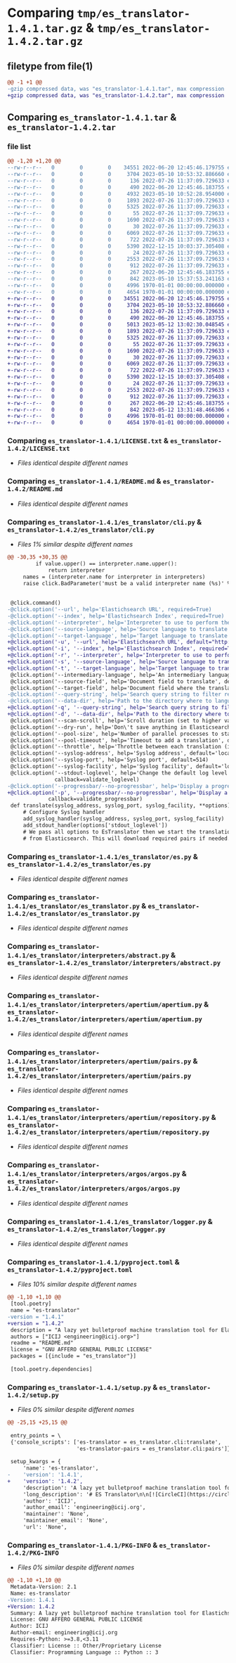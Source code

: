 # Comparing `tmp/es_translator-1.4.1.tar.gz` & `tmp/es_translator-1.4.2.tar.gz`

## filetype from file(1)

```diff
@@ -1 +1 @@
-gzip compressed data, was "es_translator-1.4.1.tar", max compression
+gzip compressed data, was "es_translator-1.4.2.tar", max compression
```

## Comparing `es_translator-1.4.1.tar` & `es_translator-1.4.2.tar`

### file list

```diff
@@ -1,20 +1,20 @@
--rw-r--r--   0        0        0    34551 2022-06-20 12:45:46.179755 es_translator-1.4.1/LICENSE.txt
--rw-r--r--   0        0        0     3704 2023-05-10 10:53:32.886660 es_translator-1.4.1/README.md
--rw-r--r--   0        0        0      136 2022-07-26 11:37:09.729633 es_translator-1.4.1/es_translator/__init__.py
--rw-r--r--   0        0        0      490 2022-06-20 12:45:46.183755 es_translator-1.4.1/es_translator/alpha.py
--rw-r--r--   0        0        0     4932 2023-05-10 10:52:28.954000 es_translator-1.4.1/es_translator/cli.py
--rw-r--r--   0        0        0     1893 2022-07-26 11:37:09.729633 es_translator-1.4.1/es_translator/es.py
--rw-r--r--   0        0        0     5325 2022-07-26 11:37:09.729633 es_translator-1.4.1/es_translator/es_translator.py
--rw-r--r--   0        0        0       55 2022-07-26 11:37:09.729633 es_translator-1.4.1/es_translator/interpreters/__init__.py
--rw-r--r--   0        0        0     1690 2022-07-26 11:37:09.729633 es_translator-1.4.1/es_translator/interpreters/abstract.py
--rw-r--r--   0        0        0       30 2022-07-26 11:37:09.729633 es_translator-1.4.1/es_translator/interpreters/apertium/__init__.py
--rw-r--r--   0        0        0     6069 2022-07-26 11:37:09.729633 es_translator-1.4.1/es_translator/interpreters/apertium/apertium.py
--rw-r--r--   0        0        0      722 2022-07-26 11:37:09.729633 es_translator-1.4.1/es_translator/interpreters/apertium/pairs.py
--rw-r--r--   0        0        0     5390 2022-12-15 10:03:37.305408 es_translator-1.4.1/es_translator/interpreters/apertium/repository.py
--rw-r--r--   0        0        0       24 2022-07-26 11:37:09.729633 es_translator-1.4.1/es_translator/interpreters/argos/__init__.py
--rw-r--r--   0        0        0     2553 2022-07-26 11:37:09.729633 es_translator-1.4.1/es_translator/interpreters/argos/argos.py
--rw-r--r--   0        0        0      912 2022-07-26 11:37:09.729633 es_translator-1.4.1/es_translator/logger.py
--rw-r--r--   0        0        0      267 2022-06-20 12:45:46.183755 es_translator-1.4.1/es_translator/symlink.py
--rw-r--r--   0        0        0      842 2023-05-10 15:37:53.241163 es_translator-1.4.1/pyproject.toml
--rw-r--r--   0        0        0     4996 1970-01-01 00:00:00.000000 es_translator-1.4.1/setup.py
--rw-r--r--   0        0        0     4654 1970-01-01 00:00:00.000000 es_translator-1.4.1/PKG-INFO
+-rw-r--r--   0        0        0    34551 2022-06-20 12:45:46.179755 es_translator-1.4.2/LICENSE.txt
+-rw-r--r--   0        0        0     3704 2023-05-10 10:53:32.886660 es_translator-1.4.2/README.md
+-rw-r--r--   0        0        0      136 2022-07-26 11:37:09.729633 es_translator-1.4.2/es_translator/__init__.py
+-rw-r--r--   0        0        0      490 2022-06-20 12:45:46.183755 es_translator-1.4.2/es_translator/alpha.py
+-rw-r--r--   0        0        0     5013 2023-05-12 13:02:30.048545 es_translator-1.4.2/es_translator/cli.py
+-rw-r--r--   0        0        0     1893 2022-07-26 11:37:09.729633 es_translator-1.4.2/es_translator/es.py
+-rw-r--r--   0        0        0     5325 2022-07-26 11:37:09.729633 es_translator-1.4.2/es_translator/es_translator.py
+-rw-r--r--   0        0        0       55 2022-07-26 11:37:09.729633 es_translator-1.4.2/es_translator/interpreters/__init__.py
+-rw-r--r--   0        0        0     1690 2022-07-26 11:37:09.729633 es_translator-1.4.2/es_translator/interpreters/abstract.py
+-rw-r--r--   0        0        0       30 2022-07-26 11:37:09.729633 es_translator-1.4.2/es_translator/interpreters/apertium/__init__.py
+-rw-r--r--   0        0        0     6069 2022-07-26 11:37:09.729633 es_translator-1.4.2/es_translator/interpreters/apertium/apertium.py
+-rw-r--r--   0        0        0      722 2022-07-26 11:37:09.729633 es_translator-1.4.2/es_translator/interpreters/apertium/pairs.py
+-rw-r--r--   0        0        0     5390 2022-12-15 10:03:37.305408 es_translator-1.4.2/es_translator/interpreters/apertium/repository.py
+-rw-r--r--   0        0        0       24 2022-07-26 11:37:09.729633 es_translator-1.4.2/es_translator/interpreters/argos/__init__.py
+-rw-r--r--   0        0        0     2553 2022-07-26 11:37:09.729633 es_translator-1.4.2/es_translator/interpreters/argos/argos.py
+-rw-r--r--   0        0        0      912 2022-07-26 11:37:09.729633 es_translator-1.4.2/es_translator/logger.py
+-rw-r--r--   0        0        0      267 2022-06-20 12:45:46.183755 es_translator-1.4.2/es_translator/symlink.py
+-rw-r--r--   0        0        0      842 2023-05-12 13:31:48.466306 es_translator-1.4.2/pyproject.toml
+-rw-r--r--   0        0        0     4996 1970-01-01 00:00:00.000000 es_translator-1.4.2/setup.py
+-rw-r--r--   0        0        0     4654 1970-01-01 00:00:00.000000 es_translator-1.4.2/PKG-INFO
```

### Comparing `es_translator-1.4.1/LICENSE.txt` & `es_translator-1.4.2/LICENSE.txt`

 * *Files identical despite different names*

### Comparing `es_translator-1.4.1/README.md` & `es_translator-1.4.2/README.md`

 * *Files identical despite different names*

### Comparing `es_translator-1.4.1/es_translator/cli.py` & `es_translator-1.4.2/es_translator/cli.py`

 * *Files 1% similar despite different names*

```diff
@@ -30,35 +30,35 @@
         if value.upper() == interpreter.name.upper():
             return interpreter
     names = (interpreter.name for interpreter in interpreters)
     raise click.BadParameter('must be a valid interpreter name (%s)' % ', '.join(names))
 
 
 @click.command()
-@click.option('--url', help='Elastichsearch URL', required=True)
-@click.option('--index', help='Elastichsearch Index', required=True)
-@click.option('--interpreter', help='Interpreter to use to perform the translation', default='ARGOS', callback=validate_interpreter)
-@click.option('--source-language', help='Source language to translate from', required=True, default=None)
-@click.option('--target-language', help='Target language to translate to', required=True, default=None)
+@click.option('-u', '--url', help='Elastichsearch URL', default="http://localhost:9200", required=True)
+@click.option('-i', '--index', help='Elastichsearch Index', required=True)
+@click.option('-r', '--interpreter', help='Interpreter to use to perform the translation', default='ARGOS', callback=validate_interpreter)
+@click.option('-s', '--source-language', help='Source language to translate from', required=True, default=None)
+@click.option('-t', '--target-language', help='Target language to translate to', required=True, default=None)
 @click.option('--intermediary-language', help='An intermediary language to use when no translation is available between the source and the target. If none is provided this will be calculated automatically.')
 @click.option('--source-field', help='Document field to translate', default="content")
 @click.option('--target-field', help='Document field where the translations are stored', default="content_translated")
-@click.option('--query-string', help='Search query string to filter result')
-@click.option('--data-dir', help='Path to the directory where to language model will be downloaded', type=click.Path(exists=True, dir_okay=True, writable=True, readable=True), default=mkdtemp())
+@click.option('-q', '--query-string', help='Search query string to filter result')
+@click.option('-d', '--data-dir', help='Path to the directory where to language model will be downloaded', type=click.Path(exists=True, dir_okay=True, writable=True, readable=True), default=mkdtemp())
 @click.option('--scan-scroll', help='Scroll duration (set to higher value if you\'re processing a lot of documents)', default="5m")
 @click.option('--dry-run', help='Don\'t save anything in Elasticsearch', is_flag=True, default=False)
 @click.option('--pool-size', help='Number of parallel processes to start', default=1)
 @click.option('--pool-timeout', help='Timeout to add a translation', default=60 * 30)
 @click.option('--throttle', help='Throttle between each translation (in ms)', default=0)
 @click.option('--syslog-address', help='Syslog address', default='localhost')
 @click.option('--syslog-port', help='Syslog port', default=514)
 @click.option('--syslog-facility', help='Syslog facility', default='local7')
 @click.option('--stdout-loglevel', help='Change the default log level for stdout error handler', default='ERROR',
               callback=validate_loglevel)
-@click.option('--progressbar/--no-progressbar', help='Display a progressbar', default=None,
+@click.option('-p', '--progressbar/--no-progressbar', help='Display a progressbar', default=None,
             callback=validate_progressbar)
 def translate(syslog_address, syslog_port, syslog_facility, **options):
     # Configure Syslog handler
     add_syslog_handler(syslog_address, syslog_port, syslog_facility)
     add_stdout_handler(options['stdout_loglevel'])
     # We pass all options to EsTranslator then we start the translation
     # from Elasticsearch. This will download required pairs if needed.
```

### Comparing `es_translator-1.4.1/es_translator/es.py` & `es_translator-1.4.2/es_translator/es.py`

 * *Files identical despite different names*

### Comparing `es_translator-1.4.1/es_translator/es_translator.py` & `es_translator-1.4.2/es_translator/es_translator.py`

 * *Files identical despite different names*

### Comparing `es_translator-1.4.1/es_translator/interpreters/abstract.py` & `es_translator-1.4.2/es_translator/interpreters/abstract.py`

 * *Files identical despite different names*

### Comparing `es_translator-1.4.1/es_translator/interpreters/apertium/apertium.py` & `es_translator-1.4.2/es_translator/interpreters/apertium/apertium.py`

 * *Files identical despite different names*

### Comparing `es_translator-1.4.1/es_translator/interpreters/apertium/pairs.py` & `es_translator-1.4.2/es_translator/interpreters/apertium/pairs.py`

 * *Files identical despite different names*

### Comparing `es_translator-1.4.1/es_translator/interpreters/apertium/repository.py` & `es_translator-1.4.2/es_translator/interpreters/apertium/repository.py`

 * *Files identical despite different names*

### Comparing `es_translator-1.4.1/es_translator/interpreters/argos/argos.py` & `es_translator-1.4.2/es_translator/interpreters/argos/argos.py`

 * *Files identical despite different names*

### Comparing `es_translator-1.4.1/es_translator/logger.py` & `es_translator-1.4.2/es_translator/logger.py`

 * *Files identical despite different names*

### Comparing `es_translator-1.4.1/pyproject.toml` & `es_translator-1.4.2/pyproject.toml`

 * *Files 10% similar despite different names*

```diff
@@ -1,10 +1,10 @@
 [tool.poetry]
 name = "es-translator"
-version = "1.4.1"
+version = "1.4.2"
 description = "A lazy yet bulletproof machine translation tool for Elastichsearch."
 authors = ["ICIJ <engineering@icij.org>"]
 readme = "README.md"
 license = "GNU AFFERO GENERAL PUBLIC LICENSE"
 packages = [{include = "es_translator"}]
 
 [tool.poetry.dependencies]
```

### Comparing `es_translator-1.4.1/setup.py` & `es_translator-1.4.2/setup.py`

 * *Files 0% similar despite different names*

```diff
@@ -25,15 +25,15 @@
 
 entry_points = \
 {'console_scripts': ['es-translator = es_translator.cli:translate',
                      'es-translator-pairs = es_translator.cli:pairs']}
 
 setup_kwargs = {
     'name': 'es-translator',
-    'version': '1.4.1',
+    'version': '1.4.2',
     'description': 'A lazy yet bulletproof machine translation tool for Elastichsearch.',
     'long_description': '# ES Translator\n\n[![CircleCI](https://circleci.com/gh/ICIJ/es-translator.svg?style=svg)](https://circleci.com/gh/ICIJ/es-translator)\n\nA lazy yet bulletproof machine translation tool for Elastichsearch.\n\n```\nUsage: es-translator [OPTIONS]\n\nOptions:\n  --url TEXT                    Elastichsearch URL  [required]\n  --index TEXT                  Elastichsearch Index  [required]\n  --interpreter TEXT            Interpreter to use to perform the translation\n  --source-language TEXT        Source language to translate from  [required]\n  --target-language TEXT        Target language to translate to  [required]\n  --intermediary-language TEXT  An intermediary language to use when no\n                                translation is available between the source\n                                and the target. If none is provided this will\n                                be calculated automatically.\n  --source-field TEXT           Document field to translate\n  --target-field TEXT           Document field where the translations are\n                                stored\n  --query-string TEXT           Search query string to filter result\n  --data-dir PATH               Path to the directory where to language model\n                                will be downloaded\n  --scan-scroll TEXT            Scroll duration (set to higher value if you\'re\n                                processing a lot of documents)\n  --dry-run                     Don\'t save anything in Elasticsearch\n  --pool-size INTEGER           Number of parallel processes to start\n  --pool-timeout INTEGER        Timeout to add a translation\n  --syslog-address TEXT         Syslog address\n  --syslog-port INTEGER         Syslog port\n  --syslog-facility TEXT        Syslog facility\n  --stdout-loglevel TEXT        Change the default log level for stdout error\n                                handler\n  --help                        Show this message and exit.\n```\n\n## Installation (Ubuntu)\n\nInstall Apertium:\n\n```\nwget https://apertium.projectjj.com/apt/install-nightly.sh -O - | sudo bash\nsudo apt install apertium-all-dev\n```\n\nCreate a Virtualenv and install Pip packages with Poetry:\n\n```\nmake install\n```\n\nOn Ubuntu 22.04 some additional packages might be needed if you use the version from Ubuntu\'s repository:\n\n```\nsudo apt install cg3 apertium-get apertium-lex-tools\n```\n\n\n## Installation (Docker)\n\nNothing to do as long as you have Docker on your system:\n\n```\ndocker run -it icij/es-translator poetry run es-translator --help\n```\n\n## Examples\n\nTranslates documents from French to Spanish on a local Elasticsearch. The translated field is `content` (the default).\n\n```bash\npoetry run es-translator --url "http://localhost:9200" --index my-index --source-language fr --target-language es\n```\n\nTranslates documents from French to English on a local Elasticsearch using Apertium:\n\n```bash\npoetry run es-translator --url "http://localhost:9200" --index my-index --source-language fr --target-language en --interpreter apertium\n```\n\nTo translate the `title` field we could do:\n\n```bash\npoetry run es-translator --url "http://localhost:9200" --index my-index --source-language fr --target-language es --source-field title\n```\n\nTranslates documents from English to Spanish on a local Elasticsearch using 4 threads:\n\n```bash\npoetry run es-translator --url "http://localhost:9200" --index my-index --source-language en --target-language es --pool-size 4\n```\n\nTranslates documents from Portuguese to English, using an intermediary language (Apertium doesn\'t offer this translation pair):\n\n```bash\npoetry run es-translator --url "http://localhost:9200" --index my-index --source-language pt --intermediary-language es --target-language en\n```\n',
     'author': 'ICIJ',
     'author_email': 'engineering@icij.org',
     'maintainer': 'None',
     'maintainer_email': 'None',
     'url': 'None',
```

### Comparing `es_translator-1.4.1/PKG-INFO` & `es_translator-1.4.2/PKG-INFO`

 * *Files 0% similar despite different names*

```diff
@@ -1,10 +1,10 @@
 Metadata-Version: 2.1
 Name: es-translator
-Version: 1.4.1
+Version: 1.4.2
 Summary: A lazy yet bulletproof machine translation tool for Elastichsearch.
 License: GNU AFFERO GENERAL PUBLIC LICENSE
 Author: ICIJ
 Author-email: engineering@icij.org
 Requires-Python: >=3.8,<3.11
 Classifier: License :: Other/Proprietary License
 Classifier: Programming Language :: Python :: 3
```

